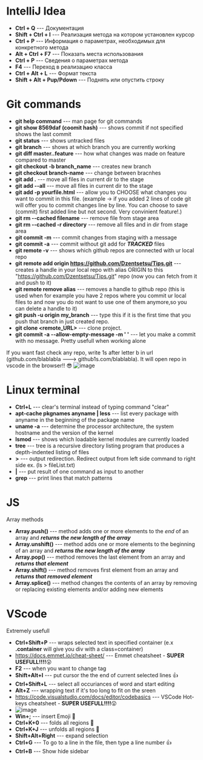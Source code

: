 # IntelliJ Idea

* **Ctrl + Q** --- Документация
* **Shift + Ctrl + I** --- Реализация метода на котором установлен курсор
* **Ctrl + P** --- Информация о параметрах, необходимых для конкретного метода
* **Alt + Ctrl + F7** --- Показать места использования
* **Ctrl + P** --- Сведения о параметрах метода
* **F4** --- Переход в реализацию класса
* **Ctrl + Alt + L** --- Формат текста
* **Shift + Alt + Pup/Pdown** --- Поднять или опустить строку


# Git commands

* **git help command** --- man page for git commands
* **git show 8569daf (coomit hash)** --- shows commit if not specified shows the last commit
* **git status** --- shows untracked files
* **git branch** --- shows at which branch you are currently working
* **git diff master..feature** --- how what changes was made on feature compared to master
* **git checkout -b branch_name** --- creates new branch
* **git checkout branch-name** --- change between bracnhes
* **git add .** --- move all files in current dir to the stage
* **git add --all** --- move all files in current dir to the stage
* **git add -p yourfile.html** --- allow you to CHOOSE what changes you want to commit in this file. (example -> if you added 2 lines of code git will offer you to commit changes line by line. You can choose to save (commit) first added line but not second. Very convinient feature!.) 
* **git rm --cached filename** --- remove file from stage area
* **git rm --cached -r directory** --- remove all files and in dir from stage area
* **git commit -m** --- commit changes from staging with a message
* **git commit -a** --- commit without git add for ***TRACKED*** files
* **git remote -v** --- shows which github repos are connected with ur local repo 
* **git remote add origin https://github.com/Dzentsetsu/Tips.git** --- creates a handle in your local repo with alias ORIGIN to this "https://github.com/Dzentsetsu/Tips.git" repo (now you can fetch from it and push to it)
* **git remote remove alias** --- removes a handle to github repo (this is used when for example you have 2 repos where you commit ur local files to and now you do not want to use one of them anymore,so you can delete a handle to it)
* **git push -u origin my_branch** --- type this if it is the first time that you push that branch in just created repo.
* **git clone <remote_URL>** --- clone project.
* **git commit -a --allow-empty-message -m ' '** --- let you make a commit with no message. Pretty usefull when working alone

If you want fast check any repo, write 1s after letter b in url (github.com/blablabla ---> github1s.com/blablabla). It will open repo in vscode in the browser!! 😎
![image](https://user-images.githubusercontent.com/39916816/123642698-430cb900-d82c-11eb-8a1a-cb8ec6b20446.png)


# Linux terminal 

* **Ctrl+L** --- clear's terminal instead of typing command "clear"
* **apt-cache pkgnames anyname | less** --- list every package with anyname in the beginning of the package name
* **uname -a** --- determine the processor architecture, the system hostname and the version of the kernel
* **lsmod** --- shows which loadable kernel modules are currently loaded
* **tree** --- tree is a recursive directory listing program that produces a depth-indented listing of files
* **>** --- output redirection. Redirect output from left side command to right side ex. (ls > fileList.txt)
* **|** --- put result of one command  as input to another
* **grep** --- print lines that match patterns


# JS

Array methods
* **Array.push()** --- method adds one or more elements to the *end* of an array and ***returns the new length of the array***
* **Array.unshift()** ---  method adds one or more elements to the beginning of an array and ***returns the new length of the array***
* **Array.pop()** --- method removes the last element from an array and ***returns that element***
* **Array.shift()** --- method removes first element from an array and ***returns that removed element***
* **Array.splice()** ---  method changes the contents of an array by removing or replacing existing elements and/or adding new elements

# VScode

Extremely usefull
* **Ctrl+Shift+P** --- wraps selected text in specified container (e.x **.container** will give you div with a class=container)
* https://docs.emmet.io/cheat-sheet/ --- Emmet cheatsheet - **SUPER USEFULL!!!!**:astonished:
* **F2** --- when you want to change tag
* **Shift+Alt+I** --- put cursor the the end of current selected lines 👍
* **Ctrl+Shift+L** --- select all occuriances of word and start editing
* **Alt+Z** --- wrapping text if it's too long to fit on the sreen
* https://code.visualstudio.com/docs/editor/codebasics --- VSCode Hot-keys cheatsheet - **SUPER USEFULL!!!!**:astonished:
* ![image](https://user-images.githubusercontent.com/39916816/124348441-a0b95080-dbf2-11eb-9836-3b6b3c61c8b5.png)
* **Win+;** --- insert Emoji 💎
* **Ctrl+K+0** --- folds all regions 💎
* **Ctrl+K+J** --- unfolds all regions 💎
* **Shift+Alt+Right** --- expand selection
* **Ctrl+G** --- To go to a line in the file, then type a line number 👍
* **Ctrl+B** --- Show hide sidebar
